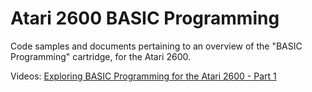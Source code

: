 # Atari 2600 BASIC Programming
Code samples and documents pertaining to an overview of the "BASIC Programming" cartridge, for the Atari 2600.

Videos:
[Exploring BASIC Programming for the Atari 2600 - Part 1](https://youtu.be/aSvsjvake_0)
